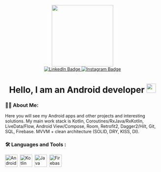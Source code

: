 <div id="header" align="center">
  <img src="https://media.giphy.com/media/gjrYDwbjnK8x36xZIO/giphy.gif" width="200"/>
</div>

<div id="badges" align="center">
  <a href="https://www.linkedin.com/mwlite/in/samim-akh-5b81b5246">
    <img src="https://img.shields.io/badge/LinkedIn-blue?style=for-the-badge&logo=linkedin&logoColor=white" alt="LinkedIn Badge"/>
  </a>
  <a href="https://www.instagram.com/nedumayy">
    <img src="https://img.shields.io/badge/Instagram-red?style=for-the-badge&logo=instagram&logoColor=white" alt="Instagram Badge"/>
  </a>
</div>

<h1 align="center">
  Hello, I am an Android developer
  <img src="https://media.giphy.com/media/hvRJCLFzcasrR4ia7z/giphy.gif" width="30px"/>
</h1>

### :woman_technologist: About Me:
Here you will see my Android apps and other projects and interesting solutions. 
My main work stack is Kotlin, Coroutines/RxJava/RxKotlin, LiveData/Flow, Android View/Compose, Room, Retrofit2, Dagger2/Hilt, Git, SQL, Firebase. 
MVVM + clean architecture (SOLID, DRY, KISS, DI).


### :hammer_and_wrench: Languages and Tools :
<img src="https://cdn.jsdelivr.net/gh/devicons/devicon/icons/android/android-plain-wordmark.svg" title="Android" alt="Android" width="40" height="40"/>&nbsp;
<img src="https://cdn.jsdelivr.net/gh/devicons/devicon/icons/kotlin/kotlin-original-wordmark.svg" title="Kotlin" alt="Kotlin" width="40" height="40"/>&nbsp;
<img src="https://cdn.jsdelivr.net/gh/devicons/devicon/icons/java/java-original-wordmark.svg" title="Java" alt="Java" width="40" height="40"/>&nbsp;
<img src="https://cdn.jsdelivr.net/gh/devicons/devicon/icons/firebase/firebase-plain-wordmark.svg" title="Firebase" alt="Firebase" width="40" height="40"/>&nbsp;
